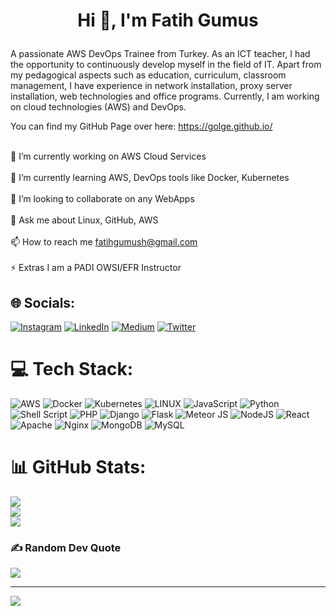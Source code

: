 # <p align=center> Hi 👋, I'm Fatih Gumus </p>
A passionate AWS DevOps Trainee from Turkey. As an ICT teacher, I had the opportunity to continuously develop myself in the field of IT. Apart from my pedagogical aspects such as education, curriculum, classroom management, I have experience in network installation, proxy server installation, web technologies and office programs. Currently, I am working on cloud technologies (AWS) and DevOps.<br><p> You can find my GitHub Page over here: https://golge.github.io/</p><br>🔭 I’m currently working on AWS Cloud Services<br><br>🌱 I’m currently learning AWS, DevOps tools like Docker, Kubernetes<br><br>👯 I’m looking to collaborate on any WebApps<br><br>💬 Ask me about Linux, GitHub, AWS<br><br>📫 How to reach me fatihgumush@gmail.com<br><br>⚡ Extras I am a PADI OWSI/EFR Instructor

## 🌐 Socials:
[![Instagram](https://img.shields.io/badge/Instagram-%23E4405F.svg?logo=Instagram&logoColor=white)](https://instagram.com/instagram.com/gumushfatih/) [![LinkedIn](https://img.shields.io/badge/LinkedIn-%230077B5.svg?logo=linkedin&logoColor=white)](https://linkedin.com/in/linkedin.com/in/fatih-gumus/) [![Medium](https://img.shields.io/badge/Medium-12100E?logo=medium&logoColor=white)](https://medium.com/@medium.com/@fatihgumush) [![Twitter](https://img.shields.io/badge/Twitter-%231DA1F2.svg?logo=Twitter&logoColor=white)](https://twitter.com/twitter.com/fatihgumush) 

# 💻 Tech Stack:
![AWS](https://img.shields.io/badge/AWS-%23FF9900.svg?style=for-the-badge&logo=amazon-aws&logoColor=white) ![Docker](https://img.shields.io/badge/docker-%230db7ed.svg?style=for-the-badge&logo=docker&logoColor=white) ![Kubernetes](https://img.shields.io/badge/kubernetes-%23326ce5.svg?style=for-the-badge&logo=kubernetes&logoColor=white) ![LINUX](https://img.shields.io/badge/Linux-FCC624?style=for-the-badge&logo=linux&logoColor=black) ![JavaScript](https://img.shields.io/badge/javascript-%23323330.svg?style=for-the-badge&logo=javascript&logoColor=%23F7DF1E) ![Python](https://img.shields.io/badge/python-3670A0?style=for-the-badge&logo=python&logoColor=ffdd54) ![Shell Script](https://img.shields.io/badge/shell_script-%23121011.svg?style=for-the-badge&logo=gnu-bash&logoColor=white) ![PHP](https://img.shields.io/badge/php-%23777BB4.svg?style=for-the-badge&logo=php&logoColor=white) ![Django](https://img.shields.io/badge/django-%23092E20.svg?style=for-the-badge&logo=django&logoColor=white) ![Flask](https://img.shields.io/badge/flask-%23000.svg?style=for-the-badge&logo=flask&logoColor=white) ![Meteor JS](https://img.shields.io/badge/meteorjs-%23d74c4c.svg?style=for-the-badge&logo=meteor&logoColor=white) ![NodeJS](https://img.shields.io/badge/node.js-6DA55F?style=for-the-badge&logo=node.js&logoColor=white) ![React](https://img.shields.io/badge/react-%2320232a.svg?style=for-the-badge&logo=react&logoColor=%2361DAFB) ![Apache](https://img.shields.io/badge/apache-%23D42029.svg?style=for-the-badge&logo=apache&logoColor=white) ![Nginx](https://img.shields.io/badge/nginx-%23009639.svg?style=for-the-badge&logo=nginx&logoColor=white) ![MongoDB](https://img.shields.io/badge/MongoDB-%234ea94b.svg?style=for-the-badge&logo=mongodb&logoColor=white) ![MySQL](https://img.shields.io/badge/mysql-%2300f.svg?style=for-the-badge&logo=mysql&logoColor=white)
# 📊 GitHub Stats:
![](https://github-readme-stats.vercel.app/api?username=golge&theme=dark&hide_border=false&include_all_commits=true&count_private=true)<br/>
![](https://github-readme-streak-stats.herokuapp.com/?user=golge&theme=dark&hide_border=false)<br/>
![](https://github-readme-stats.vercel.app/api/top-langs/?username=golge&theme=dark&hide_border=false&include_all_commits=true&count_private=true&layout=compact)

### ✍️ Random Dev Quote
![](https://quotes-github-readme.vercel.app/api?type=horizontal&theme=radical)

---
[![](https://visitcount.itsvg.in/api?id=golge&icon=0&color=0)](https://visitcount.itsvg.in)
<!-- Proudly created with GPRM ( https://gprm.itsvg.in ) -->
